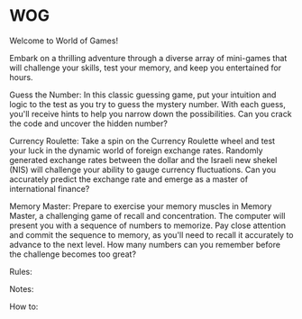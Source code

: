 # WOG
Welcome to World of Games!

Embark on a thrilling adventure through a diverse array of mini-games that will challenge your skills, test your memory, and keep you entertained for hours.

Guess the Number:
In this classic guessing game, put your intuition and logic to the test as you try to guess the mystery number. With each guess, you'll receive hints to help you narrow down the possibilities. Can you crack the code and uncover the hidden number?

Currency Roulette:
Take a spin on the Currency Roulette wheel and test your luck in the dynamic world of foreign exchange rates. Randomly generated exchange rates between the dollar and the Israeli new shekel (NIS) will challenge your ability to gauge currency fluctuations. Can you accurately predict the exchange rate and emerge as a master of international finance?

Memory Master:
Prepare to exercise your memory muscles in Memory Master, a challenging game of recall and concentration. The computer will present you with a sequence of numbers to memorize. Pay close attention and commit the sequence to memory, as you'll need to recall it accurately to advance to the next level. How many numbers can you remember before the challenge becomes too great?

Rules:

Notes:

How to:
